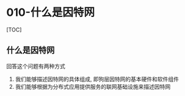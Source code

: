 # 010-什么是因特网

[TOC]

## 什么是因特网

回答这个问题有两种方式

1. 我们能够描述因特网的具体组成, 即狗层因特网的基本硬件和软件组件
2. 我们能够根据为分布式应用提供服务的联网基础设施来描述因特网

